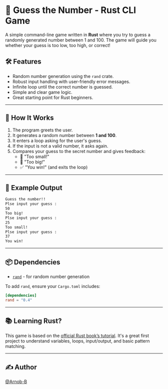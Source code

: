 # 🎯 Guess the Number - Rust CLI Game

A simple command-line game written in **Rust** where you try to guess a randomly generated number between 1 and 100. The game will guide you whether your guess is too low, too high, or correct!

## 🛠️ Features

- Random number generation using the `rand` crate.
- Robust input handling with user-friendly error messages.
- Infinite loop until the correct number is guessed.
- Simple and clear game logic.
- Great starting point for Rust beginners.

---

## 🧠 How It Works

1. The program greets the user.
2. It generates a random number between **1 and 100**.
3. It enters a loop asking for the user's guess.
4. If the input is not a valid number, it asks again.
5. Compares your guess to the secret number and gives feedback:
   - 🔽 "Too small!"
   - 🔼 "Too big!"
   - ✅ "You win!" (and exits the loop)

---

## 📄 Example Output

```bash
Guess the number!!
Plse input your guess : 
50
Too big!
Plse input your guess : 
25
Too small!
Plse input your guess : 
37
You win!
```

---

## 📦 Dependencies

- [`rand`](https://crates.io/crates/rand) - for random number generation

To add `rand`, ensure your `Cargo.toml` includes:

```toml
[dependencies]
rand = "0.4"
```

---

## 📚 Learning Rust?

This game is based on the [official Rust book’s tutorial](https://doc.rust-lang.org/book/ch02-00-guessing-game-tutorial.html). It's a great first project to understand variables, loops, input/output, and basic pattern matching.

---

## ✍️ Author
[@Arnob-B](https://github.com/Arnob-B/)
